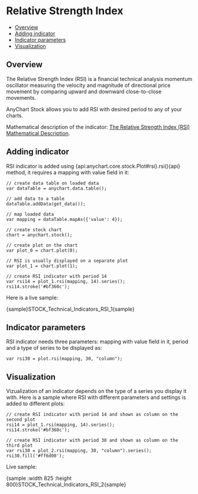 # Relative Strength Index

* [Overview](#overview)
* [Adding indicator](#adding_indicator)
* [Indicator parameters](#indicator_parameters)
* [Visualization](#visualization)

## Overview

The Relative Strength Index (RSI) is a financial technical analysis momentum oscillator measuring the velocity and magnitude of directional price movement by comparing upward and downward close-to-close movements.

AnyChart Stock allows you to add RSI with desired period to any of your charts.

Mathematical description of the indicator: [The Relative Strength Index (RSI) Mathematical Description](Mathematical_Description).

## Adding indicator

RSI indicator is added using {api:anychart.core.stock.Plot#rsi}.rsi(){api} method, it requires a mapping with value field in it:

```
// create data table on loaded data
var dataTable = anychart.data.table();

// add data to a table
dataTable.addData(get_data());

// map loaded data
var mapping = dataTable.mapAs({'value': 4});

// create stock chart
chart = anychart.stock();

// create plot on the chart
var plot_0 = chart.plot(0);

// RSI is usually displayed on a separate plot
var plot_1 = chart.plot(1);

// create RSI indicator with period 14
var rsi14 = plot_1.rsi(mapping, 14).series();
rsi14.stroke('#bf360c');
```

Here is a live sample:

{sample}STOCK\_Technical\_Indicators\_RSI\_1{sample}

## Indicator parameters

RSI indicator needs three parameters: mapping with value field in it, period and a type of series to be displayed as:

```
var rsi30 = plot.rsi(mapping, 30, "column");
```

## Visualization

Vizualization of an indicator depends on the type of a series you display it with. Here is a sample where RSI with different parameters and settings is added to different plots:

```
// create RSI indicator with period 14 and shown as column on the second plot
rsi14 = plot_1.rsi(mapping, 14).series();
rsi14.stroke('#bf360c');

// create RSI indicator with period 30 and shown as column on the third plot
var rsi30 = plot_2.rsi(mapping, 30, "column").series();
rsi30.fill('#ff6d00');
```

Live sample:

{sample :width 825 :height 800}STOCK\_Technical\_Indicators\_RSI\_2{sample}